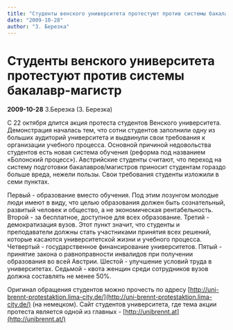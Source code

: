 ```yaml
---
title: "Студенты венского университета протестуют против системы бакалавр-магистр"
date: "2009-10-28"
author: "З. Березка"
---
```


# Студенты венского университета протестуют против системы бакалавр-магистр

**2009-10-28** З.Березка (З. Березка)

С 22 октября длится акция протеста студентов Венского университета. Демонстрация началась тем, что сотни студентов заполнили одну из больших аудиторий университета и выдвинули свои требования к организации учебного процесса. Основной причиной недовольства студентов есть новая система обучения (реформа под названием «Болонский процесс»). Австрийские студенты считают, что переход на систему подготовки бакалавров/магистров приносит студентам гораздо больше вреда, нежели пользы. Свои требования студенты изложили в семи пунктах.

Первый - образование вместо обучения. Под этим лозунгом молодые люди имеют в виду, что целью образования должен быть сознательный, развитый человек и общество, а не экономическая рентабельность. Второй - за бесплатное, доступное для всех образование. Третий - демократизация вузов. Этот пункт значит, что студенты и преподаватели должны стать участниками принятия всех решений, которые касаются университетской жизни и учебного процесса. Четвертый - государственное финансирование университетов. Пятый - принятие закона о равноправности инвалидов при получении образования во всей Австрии. Шестой - улучшение условий труда в университетах. Седьмой - квота женщин среди сотрудников вузов должна составлять не менее 50%.

Оригинал обращения студентов можно прочесть по адресу [http://uni-brennt-protestaktion.lima-city.de/](http://uni-brennt-protestaktion.lima-city.de/) (на немецком). Сайт студентов университета, где тема акции протеста является одной из главных - [http://unibrennt.at](http://unibrennt.at/)